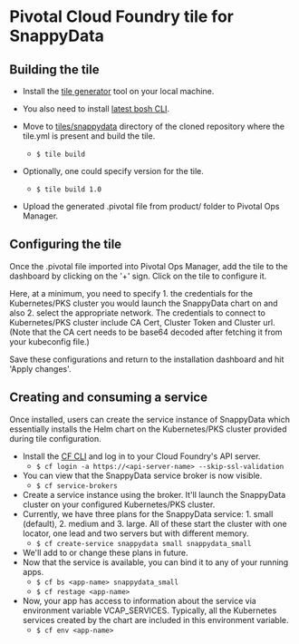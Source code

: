 # Pivotal Cloud Foundry tile for SnappyData

## Building the tile

- Install the [tile generator](https://docs.pivotal.io/tiledev/2-1/tile-generator.html) tool on your local machine.

- You also need to install [latest bosh CLI](https://bosh.io/docs/#downloads).

- Move to [tiles/snappydata](snappydata/) directory of the cloned repository where the tile.yml is present and build the tile.
    - `$ tile build`

- Optionally, one could specify version for the tile.
    - `$ tile build 1.0`

- Upload the generated .pivotal file from product/ folder to Pivotal Ops Manager.

## Configuring the tile

Once the .pivotal file imported into Pivotal Ops Manager, add the tile to the dashboard by clicking on the '+' sign.
Click on the tile to configure it.

Here, at a minimum, you need to specify 1. the credentials for the Kubernetes/PKS cluster you would launch the SnappyData chart on and also 2. select the appropriate network.
The credentials to connect to Kubernetes/PKS cluster include CA Cert, Cluster Token and Cluster url. (Note that the CA cert needs to be base64 decoded after fetching it from your kubeconfig file.)

Save these configurations and return to the installation dashboard and hit 'Apply changes'.


## Creating and consuming a service

Once installed, users can create the service instance of SnappyData which essentially installs the Helm chart on the
Kubernetes/PKS cluster provided during tile configuration.

- Install the [CF CLI](https://docs.cloudfoundry.org/cf-cli/install-go-cli.html) and log in to your Cloud Foundry's API server.
    - `$ cf login -a https://<api-server-name> --skip-ssl-validation`
- You can view that the SnappyData service broker is now visible.
    - `$ cf service-brokers`
- Create a service instance using the broker. It'll launch the SnappyData cluster on your configured Kubernetes/PKS cluster.
- Currently, we have three plans for the SnappyData service: 1. small (default), 2. medium and 3. large. All of these start the cluster with one locator, one lead and two servers but with different memory.
    - `$ cf create-service snappydata small snappydata_small`
- We'll add to or change these plans in future.
- Now that the service is available, you can bind it to any of your running apps.
    - `$ cf bs <app-name> snappydata_small`
    - `$ cf restage <app-name>`
- Now, your app has access to information about the service via environment variable VCAP_SERVICES. Typically, all the Kubernetes services created by the chart are included in this environment variable.
    - `$ cf env <app-name>`

